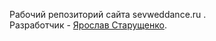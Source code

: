 Рабочий репозиторий сайта sevweddance.ru .<br>
Разработчик - <a href="https://vk.com/yarick_starushchenko">Ярослав Старущенко</a>.
